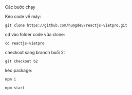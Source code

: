 Các bước chạy

Kéo code về máy:

```
git clone https://github.com/hungdev/reactjs-vietpro.git
```

cd vào folder code vừa clone:

```
cd reactjs-vietpro
```

checkout sang branch buổi 2:

```
git checkout b2
```

kéo package:

```
npm i
```

```
npm start
```